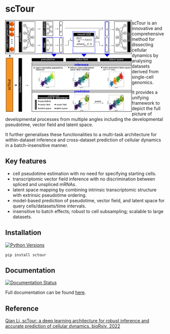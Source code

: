 
# scTour

<img src="https://github.com/LiQian-XC/sctour/blob/ae9b45e69941bcabf3ad498dde781eb991168b83/docs/source/_static/img/scTour_head_image.png" width="400px" align="left">

scTour is an innovative and comprehensive method for dissecting cellular dynamics by analysing datasets derived from single-cell genomics.

It provides a unifying framework to depict the full picture of developmental processes from multiple angles including the developmental pseudotime, vector field and latent space.

It further generalises these functionalities to a multi-task architecture for within-dataset inference and cross-dataset prediction of cellular dynamics in a batch-insensitive manner.  
  
## Key features

- cell pseudotime estimation with no need for specifying starting cells.
- transcriptomic vector field inference with no discrimination between spliced and unspliced mRNAs.
- latent space mapping by combining intrinsic transcriptomic structure with extrinsic pseudotime ordering.
- model-based prediction of pseudotime, vector field, and latent space for query cells/datasets/time intervals.
- insensitive to batch effects; robust to cell subsampling; scalable to large datasets.

## Installation

[![Python Versions](https://img.shields.io/badge/python-3.7+-brightgreen.svg)](https://pypi.org/project/sctour)

```console
pip install sctour
```

## Documentation

[![Documentation Status](https://readthedocs.org/projects/sctour/badge/?version=latest)](https://sctour.readthedocs.io/en/latest/?badge=latest)

Full documentation can be found [here](https://sctour.readthedocs.io/en/latest/).

## Reference

[Qian Li, scTour: a deep learning architecture for robust inference and accurate prediction of cellular dynamics. bioRxiv, 2022](https://www.biorxiv.org/content/10.1101/2022.04.17.488600v1)
